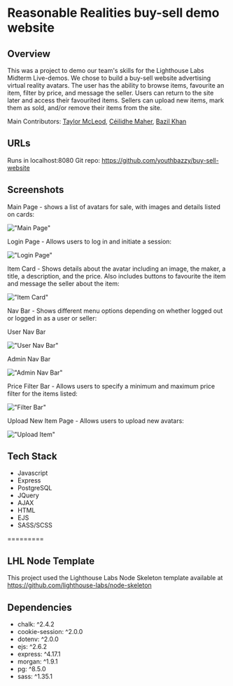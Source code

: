 Reasonable Realities buy-sell demo website
=========

## Overview

This was a project to demo our team's skills for the Lighthouse Labs Midterm Live-demos. We chose to build a buy-sell website advertising virtual reality avatars. The user has the ability to browse items, favourite an item, filter by price, and message the seller. Users can return to the site later and access their favourited items. Sellers can upload new items, mark them as sold, and/or remove their items from the site.

Main Contributors: [Taylor McLeod](https://github.com/lorleod), [Céilidhe Maher](https://github.com/cmaher15), [Bazil Khan](https://github.com/youthbazzy)

## URLs

Runs in localhost:8080
Git repo: https://github.com/youthbazzy/buy-sell-website

## Screenshots

Main Page - shows a list of avatars for sale, with images and details listed on cards:

!["Main Page"](https://github.com/youthbazzy/buy-sell-website/blob/master/midtermdocs/mainpage.png)

Login Page - Allows users to log in and initiate a session:

!["Login Page"](https://github.com/youthbazzy/buy-sell-website/blob/master/midtermdocs/loginpage.png)


Item Card - Shows details about the avatar including an image, the maker, a title, a description, and the price. Also includes buttons to favourite the item and message the seller about the item:

!["Item Card"](https://github.com/youthbazzy/buy-sell-website/blob/master/midtermdocs/itemcard.png)

Nav Bar - Shows different menu options depending on whether logged out or logged in as a user or seller:

User Nav Bar

!["User Nav Bar"](https://github.com/youthbazzy/buy-sell-website/blob/master/midtermdocs/usernav.png)

Admin Nav Bar

!["Admin Nav Bar"](https://github.com/youthbazzy/buy-sell-website/blob/master/midtermdocs/adminnav.png)

Price Filter Bar - Allows users to specify a minimum and maximum price filter for the items listed:

!["Filter Bar"](https://github.com/youthbazzy/buy-sell-website/blob/master/midtermdocs/filterbar.png)

Upload New Item Page - Allows users to upload new avatars:

!["Upload Item"](https://github.com/youthbazzy/buy-sell-website/blob/master/midtermdocs/uploaditem.png)

## Tech Stack
- Javascript
- Express
- PostgreSQL
- JQuery
- AJAX
- HTML
- EJS
- SASS/SCSS

=========
## LHL Node Template
This project used the Lighthouse Labs Node Skeleton template available at https://github.com/lighthouse-labs/node-skeleton

## Dependencies
 - chalk: ^2.4.2
 - cookie-session: ^2.0.0
 - dotenv: ^2.0.0
 - ejs: ^2.6.2
 - express: ^4.17.1
 - morgan: ^1.9.1
 - pg: ^8.5.0
 - sass: ^1.35.1
